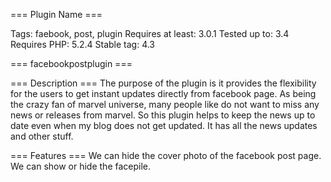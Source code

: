 === Plugin Name ===


Tags: faebook, post, plugin
Requires at least: 3.0.1
Tested up to: 3.4
Requires PHP: 5.2.4
Stable tag: 4.3


=== facebookpostplugin ===



=== Description ===
The purpose of the plugin is it provides the flexibility for the users to get instant updates directly from facebook page. As being the crazy fan of marvel universe, many people like do not want to miss any news or releases from marvel. So this plugin helps to keep the news up to date even when my blog does not get updated. It has all the news updates and other stuff.

=== Features ===
We can hide the cover photo of the facebook post page.
We can show or hide the facepile.
